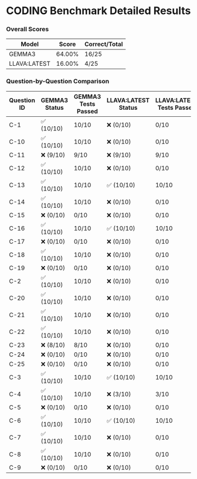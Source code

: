 # CODING Benchmark Detailed Results

### Overall Scores

| Model | Score | Correct/Total |
|-------|--------|---------------|
| GEMMA3 | 64.00% | 16/25 |
| LLAVA:LATEST | 16.00% | 4/25 |

### Question-by-Question Comparison

| Question ID | GEMMA3 Status | GEMMA3 Tests Passed | LLAVA:LATEST Status | LLAVA:LATEST Tests Passed |
|------------|------------|-------------------|------------|-------------------|
| C-1 | ✅ (10/10) | 10/10 | ❌ (0/10) | 0/10 |
| C-10 | ✅ (10/10) | 10/10 | ❌ (0/10) | 0/10 |
| C-11 | ❌ (9/10) | 9/10 | ❌ (9/10) | 9/10 |
| C-12 | ✅ (10/10) | 10/10 | ❌ (0/10) | 0/10 |
| C-13 | ✅ (10/10) | 10/10 | ✅ (10/10) | 10/10 |
| C-14 | ✅ (10/10) | 10/10 | ❌ (0/10) | 0/10 |
| C-15 | ❌ (0/10) | 0/10 | ❌ (0/10) | 0/10 |
| C-16 | ✅ (10/10) | 10/10 | ✅ (10/10) | 10/10 |
| C-17 | ❌ (0/10) | 0/10 | ❌ (0/10) | 0/10 |
| C-18 | ✅ (10/10) | 10/10 | ❌ (0/10) | 0/10 |
| C-19 | ❌ (0/10) | 0/10 | ❌ (0/10) | 0/10 |
| C-2 | ✅ (10/10) | 10/10 | ❌ (0/10) | 0/10 |
| C-20 | ✅ (10/10) | 10/10 | ❌ (0/10) | 0/10 |
| C-21 | ✅ (10/10) | 10/10 | ❌ (0/10) | 0/10 |
| C-22 | ✅ (10/10) | 10/10 | ❌ (0/10) | 0/10 |
| C-23 | ❌ (8/10) | 8/10 | ❌ (0/10) | 0/10 |
| C-24 | ❌ (0/10) | 0/10 | ❌ (0/10) | 0/10 |
| C-25 | ❌ (0/10) | 0/10 | ❌ (0/10) | 0/10 |
| C-3 | ✅ (10/10) | 10/10 | ✅ (10/10) | 10/10 |
| C-4 | ✅ (10/10) | 10/10 | ❌ (3/10) | 3/10 |
| C-5 | ❌ (0/10) | 0/10 | ❌ (0/10) | 0/10 |
| C-6 | ✅ (10/10) | 10/10 | ✅ (10/10) | 10/10 |
| C-7 | ✅ (10/10) | 10/10 | ❌ (0/10) | 0/10 |
| C-8 | ✅ (10/10) | 10/10 | ❌ (0/10) | 0/10 |
| C-9 | ❌ (0/10) | 0/10 | ❌ (0/10) | 0/10 |
